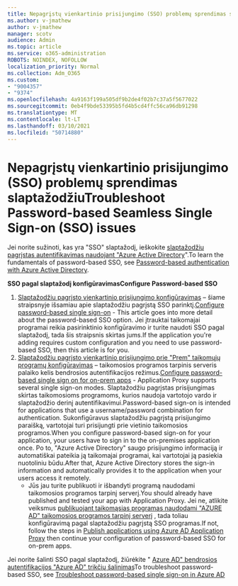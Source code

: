 ```yaml
---
title: Nepagrįstų vienkartinio prisijungimo (SSO) problemų sprendimas slaptažodžiu
ms.author: v-jmathew
author: v-jmathew
manager: scotv
audience: Admin
ms.topic: article
ms.service: o365-administration
ROBOTS: NOINDEX, NOFOLLOW
localization_priority: Normal
ms.collection: Adm_O365
ms.custom:
- "9004357"
- "9374"
ms.openlocfilehash: 4a9163f199a505df9b2de4f02b7c37a5f5677022
ms.sourcegitcommit: 0eb4f9bde53395b5fd4b5cd4ffc56ca96db91298
ms.translationtype: MT
ms.contentlocale: lt-LT
ms.lasthandoff: 03/10/2021
ms.locfileid: "50714880"
---
```

# <a name="troubleshoot-password-based-seamless-single-sign-on-sso-issues"></a><span data-ttu-id="d7f55-102">Nepagrįstų vienkartinio prisijungimo (SSO) problemų sprendimas slaptažodžiu</span><span class="sxs-lookup"><span data-stu-id="d7f55-102">Troubleshoot Password-based Seamless Single Sign-on (SSO) issues</span></span>

<span data-ttu-id="d7f55-103">Jei norite sužinoti, kas yra "SSO" slaptažodį, ieškokite [slaptažodžiu pagrįstas autentifikavimas naudojant "Azure Active Directory](https://docs.microsoft.com/azure/active-directory/fundamentals/auth-password-based-sso)".</span><span class="sxs-lookup"><span data-stu-id="d7f55-103">To learn the fundamentals of password-based SSO, see [Password-based authentication with Azure Active Directory](https://docs.microsoft.com/azure/active-directory/fundamentals/auth-password-based-sso).</span></span>

<span data-ttu-id="d7f55-104">**SSO pagal slaptažodį konfigūravimas**</span><span class="sxs-lookup"><span data-stu-id="d7f55-104">**Configure Password-based SSO**</span></span>

1. <span data-ttu-id="d7f55-105">[Slaptažodžiu pagrįsto vienkartinio prisijungimo konfigūravimas](https://docs.microsoft.com/azure/active-directory/manage-apps/configure-password-single-sign-on-non-gallery-applications) – šiame straipsnyje išsamiau apie slaptažodžiu pagrįstą SSO parinktį.</span><span class="sxs-lookup"><span data-stu-id="d7f55-105">[Configure password-based single sign-on](https://docs.microsoft.com/azure/active-directory/manage-apps/configure-password-single-sign-on-non-gallery-applications) - This article goes into more detail about the password-based SSO option.</span></span> <span data-ttu-id="d7f55-106">Jei įtrauktai taikomajai programai reikia pasirinktinio konfigūravimo ir turite naudoti SSO pagal slaptažodį, tada šis straipsnis skirtas jums.</span><span class="sxs-lookup"><span data-stu-id="d7f55-106">If the application you're adding requires custom configuration and you need to use password-based SSO, then this article is for you.</span></span>
2. <span data-ttu-id="d7f55-107">[Slaptažodžiu pagrįsto vienkartinio prisijungimo prie "Prem" taikomųjų programų konfigūravimas](https://docs.microsoft.com/azure/active-directory/manage-apps/application-proxy-configure-single-sign-on-password-vaulting) – taikomosios programos tarpinis serveris palaiko kelis bendrosios autentifikacijos režimus.</span><span class="sxs-lookup"><span data-stu-id="d7f55-107">[Configure password-based single sign on for on-prem apps](https://docs.microsoft.com/azure/active-directory/manage-apps/application-proxy-configure-single-sign-on-password-vaulting) - Application Proxy supports several single sign-on modes.</span></span> <span data-ttu-id="d7f55-108">Slaptažodžiu pagrįstas prisijungimas skirtas taikomosioms programoms, kurios naudoja vartotojo vardo ir slaptažodžio derinį autentifikavimui.</span><span class="sxs-lookup"><span data-stu-id="d7f55-108">Password-based sign-on is intended for applications that use a username/password combination for authentication.</span></span> <span data-ttu-id="d7f55-109">Sukonfigūravus slaptažodžiu pagrįstą prisijungimo paraišką, vartotojai turi prisijungti prie vietinio taikomosios programos.</span><span class="sxs-lookup"><span data-stu-id="d7f55-109">When you configure password-based sign-on for your application, your users have to sign in to the on-premises application once.</span></span> <span data-ttu-id="d7f55-110">Po to, "Azure Active Directory" saugo prisijungimo informaciją ir automatiškai pateikia ją taikomajai programai, kai vartotojai ją pasiekia nuotoliniu būdu.</span><span class="sxs-lookup"><span data-stu-id="d7f55-110">After that, Azure Active Directory stores the sign-in information and automatically provides it to the application when your users access it remotely.</span></span>
    - <span data-ttu-id="d7f55-111">Jūs jau turite publikuoti ir išbandyti programą naudodami taikomosios programos tarpinį serverį.</span><span class="sxs-lookup"><span data-stu-id="d7f55-111">You should already have published and tested your app with Application Proxy.</span></span> <span data-ttu-id="d7f55-112">Jei ne, atlikite veiksmus [publikuojant taikomąsias programas naudodami "AZURE AD" taikomosios programos tarpinį serverį](https://docs.microsoft.com/azure/active-directory/manage-apps/application-proxy-add-on-premises-application) , tada toliau konfigūravimą pagal slaptažodžiu pagrįstą SSO programas.</span><span class="sxs-lookup"><span data-stu-id="d7f55-112">If not, follow the steps in [Publish applications using Azure AD Application Proxy](https://docs.microsoft.com/azure/active-directory/manage-apps/application-proxy-add-on-premises-application) then continue your configuration of password-based SSO for on-prem apps.</span></span>

<span data-ttu-id="d7f55-113">Jei norite šalinti SSO pagal slaptažodį, žiūrėkite " [Azure AD" bendrosios autentifikacijos "Azure AD" trikčių šalinimas](https://docs.microsoft.com/azure/active-directory/manage-apps/troubleshoot-password-based-sso)</span><span class="sxs-lookup"><span data-stu-id="d7f55-113">To troubleshoot password-based SSO, see [Troubleshoot password-based single sign-on in Azure AD](https://docs.microsoft.com/azure/active-directory/manage-apps/troubleshoot-password-based-sso)</span></span>
